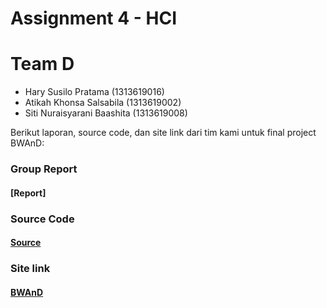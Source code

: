# Assignment 4 - HCI

# Team D
- Hary Susilo Pratama (1313619016)
- Atikah Khonsa Salsabila (1313619002)
- Siti Nuraisyarani Baashita (1313619008)

Berikut laporan, source code, dan site link dari tim kami untuk final project BWAnD:

### Group Report

#### [Report]

### Source Code

#### [Source](https://github.com/Nia2311/BWAnD-Bakery-Website-Andita-D-vabya-/tree/development/Final-Project/source)

### Site link

#### [BWAnD](https://andbakery.web.id/) 


